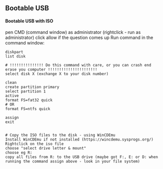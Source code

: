 ## Bootable USB

#### Bootable USB with ISO
pen CMD (command window) as administrator (rightclick - run as administrator)
click allow if the question comes up
Run command in the command window:
```
diskpart
list disk

# !!!!!!!!!!!!!!! Do this command with care, or you can crash end erase you computer !!!!!!!!!!!!!!!!!!!!!!
select disk X (exchange X to your disk number)

clean
create partition primary
select partition 1
active
format FS=fat32 quick
# OR
format FS=ntfs quick

assign
exit


# Copy the ISO files to the disk - using WinCDEmu
Install WinCDEmu if not installed (https://wincdemu.sysprogs.org/)
Rightclick on the iso file
choose "select drive letter & mount"
choose eg R:
copy all files from R: to the USB drive (maybe got F:, E: or D: when running the command assign above - look in your file system)
```
